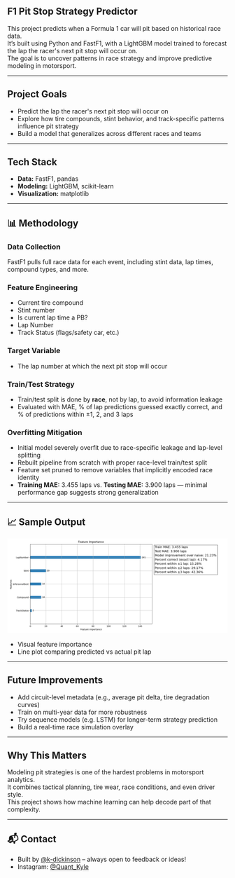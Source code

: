 ## **F1 Pit Stop Strategy Predictor**

This project predicts when a Formula 1 car will pit based on historical race data.  
It’s built using Python and FastF1, with a LightGBM model trained to forecast the lap the racer's next pit stop will occur on.  
The goal is to uncover patterns in race strategy and improve predictive modeling in motorsport.

---

## Project Goals

- Predict the lap the racer's next pit stop will occur on  
- Explore how tire compounds, stint behavior, and track-specific patterns influence pit strategy  
- Build a model that generalizes across different races and teams

---

## Tech Stack

- **Data:** FastF1, pandas  
- **Modeling:** LightGBM, scikit-learn  
- **Visualization:** matplotlib  

---

## 📊 Methodology

### Data Collection

FastF1 pulls full race data for each event, including stint data, lap times, compound types, and more.

### Feature Engineering

- Current tire compound  
- Stint number  
- Is current lap time a PB? 
- Lap Number
- Track Status (flags/safety car, etc.)

### Target Variable

- The lap number at which the next pit stop will occur

### Train/Test Strategy

- Train/test split is done by **race**, not by lap, to avoid information leakage  
- Evaluated with MAE, % of lap predictions guessed exactly correct, and % of predictions within ±1, 2, and 3 laps

### Overfitting Mitigation

- Initial model severely overfit due to race-specific leakage and lap-level splitting  
- Rebuilt pipeline from scratch with proper race-level train/test split  
- Feature set pruned to remove variables that implicitly encoded race identity  
- **Training MAE:** 3.455 laps vs. **Testing MAE:** 3.900 laps — minimal performance gap suggests strong generalization  

---

## 📈 Sample Output

![Sample Model Output](https://github.com/k-dickinson/f1-pit-strat-model/blob/main/F1_sample_output.png)

- Visual feature importance  
- Line plot comparing predicted vs actual pit lap

---

## Future Improvements

- Add circuit-level metadata (e.g., average pit delta, tire degradation curves)  
- Train on multi-year data for more robustness  
- Try sequence models (e.g. LSTM) for longer-term strategy prediction  
- Build a real-time race simulation overlay

---

## Why This Matters

Modeling pit strategies is one of the hardest problems in motorsport analytics.  
It combines tactical planning, tire wear, race conditions, and even driver style.  
This project shows how machine learning can help decode part of that complexity.

---

## 📬 Contact

- Built by [@k-dickinson](https://github.com/k-dickinson) – always open to feedback or ideas!
- Instagram: [@Quant_Kyle](https://instagram.com/quant_kyle)
